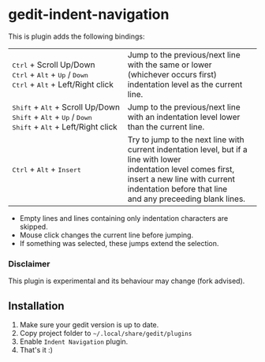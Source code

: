 # gedit-indent-navigation

This is plugin adds the following bindings:
<table>
  <tr>
    <td style="white-space: nowrap;"><kbd>Ctrl</kbd> + Scroll&nbsp;Up/Down<br>
    <kbd>Ctrl</kbd> + <kbd>Alt</kbd> + <kbd>Up</kbd> / <kbd>Down</kbd><br>
    <kbd>Ctrl</kbd> + <kbd>Alt</kbd> + Left/Right click
  <td>Jump to the previous/next line with the same or lower (whichever occurs first)<br>indentation level as the current line.
  <tr>
    <td style="white-space: nowrap;"><kbd>Shift</kbd> + <kbd>Alt</kbd> + Scroll&nbsp;Up/Down<br>
    <kbd>Shift</kbd> + <kbd>Alt</kbd> + <kbd>Up</kbd> / <kbd>Down</kbd><br>
    <kbd>Shift</kbd> + <kbd>Alt</kbd> + Left/Right click
    <td>Jump to the previous/next line with an indentation level lower than the current line.
  <tr>
  <td style="white-space: nowrap;"><kbd>Ctrl</kbd> + <kbd>Alt</kbd> + <kbd>Insert</kbd><br>
    <td>Try to jump to the next line with current indentation level, but if a line with lower<br> indentation level comes first, insert a new line with current indentation before that line<br> and any preceeding blank lines.
</table>

* Empty lines and lines containing only indentation characters are skipped.
* Mouse click changes the current line before jumping.
* If something was selected, these jumps extend the selection.

### Disclaimer
This plugin is experimental and its behaviour may change (fork advised).

## Installation
1. Make sure your gedit version is up to date.
2. Copy project folder to `~/.local/share/gedit/plugins`
3. Enable `Indent Navigation` plugin.
4. That's it :)
